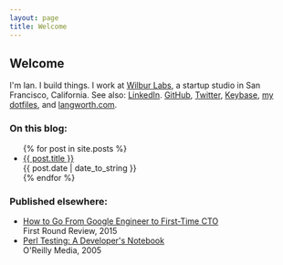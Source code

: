 ```yaml
---
layout: page
title: Welcome
---
```


<h2>Welcome</h2>

<p>
  I'm Ian. I build things.
  I work at <a href="https://www.wilburlabs.com/">Wilbur Labs</a>, a startup studio in San Francisco, California.
  See also:
  <a href="https://www.linkedin.com/in/ianlangworth">LinkedIn</a>.
  <a href="https://github.com/statico">GitHub</a>,
  <a href="https://twitter.com/statico">Twitter</a>,
  <a href="https://keybase.io/statico">Keybase</a>,
  <a href="https://github.com/statico/dotfiles">my dotfiles</a>,
  and <a href="https://langworth.com">langworth.com</a>.
</p>

<h3>On this blog:</h3>

<ul class="my-4">
  {% for post in site.posts %}
    <li class="my-3">
      <a href="{{ post.url }}">{{ post.title }}</a>
      <br/><span class="text-secondary">{{ post.date | date_to_string }}</span>
    </li>
  {% endfor %}
</ul>

<h3>Published elsewhere:</h3>

<ul class="my-4">

<li class="my-3">
<a href="http://firstround.com/review/How-to-Go-From-Google-Engineer-to-First-Time-CTO/">How to Go From Google Engineer to First-Time CTO</a>
<br/><span class="text-secondary">First Round Review, 2015</span>
</li>

<li class="my-3">
<a href="http://shop.oreilly.com/product/9780596100926.do">Perl Testing: A Developer's Notebook</a>
<br/><span class="text-secondary">O'Reilly Media, 2005</span>
</li>

</ul>